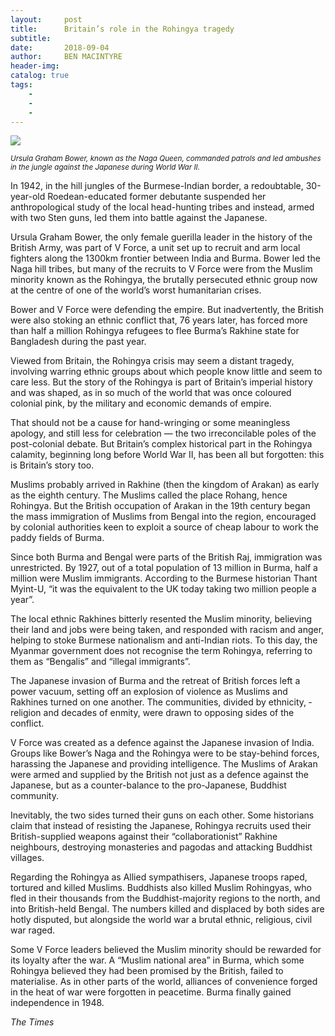 ```yaml
---
layout:     post
title:      Britain’s role in the Rohingya tragedy
subtitle:   
date:       2018-09-04
author:     BEN MACINTYRE
header-img: 
catalog: true
tags:
    - 
    - 
    - 
---
```


![](https://cdn.newsapi.com.au/image/v1/8ff76d63cf8e7459ae7190e49bb8527f?width=650)

<small>*Ursula Graham Bower, known as the Naga Queen, commanded patrols and led ambushes in the jungle against the Japanese during World War II.*</small>

In 1942, in the hill jungles of the Burmese-Indian border, a redoubtable, 30-year-old Roedean-educated former debutante suspended her anthropological study of the local head-hunting tribes and instead, armed with two Sten guns, led them into battle against the Japanese.

Ursula Graham Bower, the only female guerilla leader in the history of the British Army, was part of V Force, a unit set up to ­recruit and arm local fighters along the 1300km frontier ­between India and Burma. Bower led the Naga hill tribes, but many of the recruits to V Force were from the Muslim minority known as the Rohingya, the brutally persecuted ethnic group now at the centre of one of the world’s worst humanitarian crises.

Bower and V Force were defending the empire. But inadvertently, the British were also stoking an ethnic conflict that, 76 years later, has forced more than half a million Rohingya refugees to flee Burma’s Rakhine state for Bangladesh during the past year.

Viewed from Britain, the Rohingya crisis may seem a distant tragedy, involving warring ethnic groups about which people know little and seem to care less. But the story of the Rohingya is part of Britain’s imperial history and was shaped, as in so much of the world that was once coloured colonial pink, by the military and economic demands of empire.

That should not be a cause for hand-wringing or some meaningless apology, and still less for celebration — the two irreconcilable poles of the post-colonial debate. But Britain’s complex historical part in the Rohingya calamity, beginning long before World War II, has been all but forgotten: this is Britain’s story too.

Muslims probably arrived in Rakhine (then the kingdom of ­Arakan) as early as the eighth century. The Muslims called the place Rohang, hence Rohingya. But the British occupation of Arakan in the 19th century began the mass immigration of Muslims from Bengal into the region, encouraged by colonial authorities keen to exploit a source of cheap labour to work the paddy fields of Burma.

Since both Burma and Bengal were parts of the British Raj, immigration was unrestricted. By 1927, out of a total population of 13 million in Burma, half a million were Muslim immigrants. According to the Burmese historian Thant Myint-U, “it was the equivalent to the UK today taking two million people a year”.

The local ethnic Rakhines bitterly resented the Muslim minority, believing their land and jobs were being taken, and responded with racism and anger, helping to stoke Burmese nationalism and anti-Indian riots. To this day, the Myanmar government does not recognise the term Rohingya, ­referring to them as “Bengalis” and “illegal immigrants”.

The Japanese invasion of Burma and the retreat of British forces left a power vacuum, setting off an explosion of violence as Muslims and Rakhines turned on one another. The communities, ­divided by ethnicity, ­religion and decades of enmity, were drawn to opposing sides of the conflict.

V Force was created as a defence against the Japanese invasion of India. Groups like Bower’s Naga and the Rohingya were to be stay-behind ­forces, harassing the Japanese and providing intelligence. The Muslims of Arakan were armed and supplied by the British not just as a defence against the Japanese, but as a counter-balance to the pro-Japanese, Buddhist community.

Inevitably, the two sides turned their guns on each other. Some historians claim that instead of resisting the Japanese, Rohingya recruits used their British-supplied weapons against their “collaborationist” Rakhine neighbours, destroying monasteries and pagodas and attacking Buddhist villages.

Regarding the Rohingya as Allied sympathisers, Japanese ­troops raped, tortured and killed Muslims. Buddhists also killed Muslim Rohingyas, who fled in their thousands from the Buddhist-majority regions to the north, and into British-held Bengal. The numbers killed and displaced by both sides are hotly disputed, but alongside the world war a brutal ethnic, ­religious, civil war raged.

Some V Force leaders believed the Muslim minority should be rewarded for its loyalty after the war. A “Muslim national area” in Burma, which some Rohingya believed they had been promised by the British, failed to materialise. As in other parts of the world, alliances of convenience forged in the heat of war were forgotten in peacetime. Burma finally gained independence in 1948.

*The Times*
	



